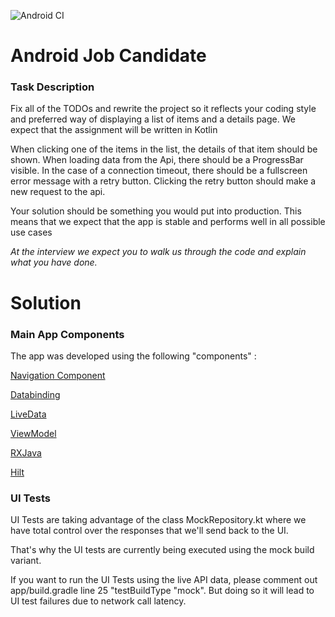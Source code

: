 ![Android CI](https://github.com/vcamargo/AndroidJobCandidate/workflows/Android%20CI/badge.svg)

# Android Job Candidate

### Task Description

Fix all of the TODOs and rewrite the project so it reflects your coding style and preferred way of displaying a list of items and a details page.
We expect that the assignment will be written in Kotlin

When clicking one of the items in the list, the details of that item should be shown.
When loading data from the Api, there should be a ProgressBar visible.
In the case of a connection timeout, there should be a fullscreen error message with a retry button.
Clicking the retry button should make a new request to the api.

Your solution should be something you would put into production.
This means that we expect that the app is stable and performs well in all possible use cases

*At the interview we expect you to walk us through the code and explain what you have done.*

# Solution

### Main App Components

The app was developed using the following "components" :

[Navigation Component](https://developer.android.com/guide/navigation)

[Databinding](https://developer.android.com/topic/libraries/data-binding)

[LiveData](https://developer.android.com/topic/libraries/architecture/livedata)

[ViewModel](https://developer.android.com/topic/libraries/architecture/viewmodel)

[RXJava](https://github.com/ReactiveX/RxJava)

[Hilt](https://developer.android.com/training/dependency-injection/hilt-android)


### UI Tests

UI Tests are taking advantage of the class MockRepository.kt where we have total control over the
responses that we'll send back to the UI.

That's why the UI tests are currently being executed using the mock build variant.

If you want to run the UI Tests using the live API data, please comment out app/build.gradle
line 25 "testBuildType "mock". But doing so it will lead to UI test failures due to network call latency.